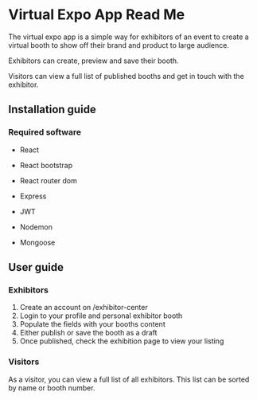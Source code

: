 # Virtual Expo App Read Me
The virtual expo app is a simple way for exhibitors of an event to create a virtual booth to show off their brand and product to large audience.

Exhibitors can create, preview and save their booth.

Visitors can view a full list of published booths and get in touch with the exhibitor.

## Installation guide
### Required software

- React
- React bootstrap
- React router dom

- Express
- JWT
- Nodemon
- Mongoose

## User guide
### Exhibitors
1. Create an account on /exhibitor-center
2. Login to your profile and personal exhibitor booth
3. Populate the fields with your booths content
4. Either publish or save the booth as a draft
5. Once published, check the exhibition page to view your listing

### Visitors
As a visitor, you can view a full list of all exhibitors.
This list can be sorted by name or booth number.